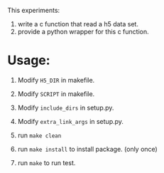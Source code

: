This experiments:
1. write a c function that read a h5 data set.
2. provide a python wrapper for this c function.

Usage:
===
1. Modify `H5_DIR` in makefile.
1. Modify  `SCRIPT` in makefile.

1. Modify  `include_dirs` in setup.py.
1. Modify  `extra_link_args` in setup.py.

1. run `make clean`
1. run `make install` to install package. (only once)
1. run `make` to run test.